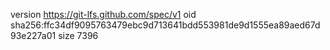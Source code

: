 version https://git-lfs.github.com/spec/v1
oid sha256:ffc34df9095763479ebc9d713641bdd553981de9d1555ea89aed67d93e227a01
size 7396

